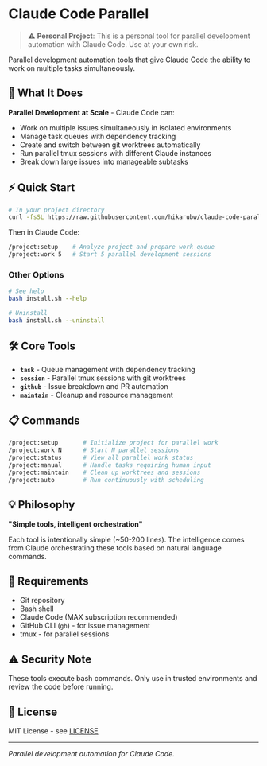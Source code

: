 # Claude Code Parallel

> ⚠️ **Personal Project**: This is a personal tool for parallel development automation with Claude Code. Use at your own risk.

Parallel development automation tools that give Claude Code the ability to work on multiple tasks simultaneously.

## 🚀 What It Does

**Parallel Development at Scale** - Claude Code can:
- Work on multiple issues simultaneously in isolated environments
- Manage task queues with dependency tracking
- Create and switch between git worktrees automatically
- Run parallel tmux sessions with different Claude instances
- Break down large issues into manageable subtasks

## ⚡ Quick Start

```bash
# In your project directory
curl -fsSL https://raw.githubusercontent.com/hikarubw/claude-code-parallel/main/install.sh | bash
```

Then in Claude Code:
```bash
/project:setup    # Analyze project and prepare work queue
/project:work 5   # Start 5 parallel development sessions
```

### Other Options

```bash
# See help
bash install.sh --help

# Uninstall
bash install.sh --uninstall
```

## 🛠️ Core Tools

- **`task`** - Queue management with dependency tracking
- **`session`** - Parallel tmux sessions with git worktrees
- **`github`** - Issue breakdown and PR automation
- **`maintain`** - Cleanup and resource management

## 📋 Commands

```bash
/project:setup       # Initialize project for parallel work
/project:work N      # Start N parallel sessions
/project:status      # View all parallel work status
/project:manual      # Handle tasks requiring human input
/project:maintain    # Clean up worktrees and sessions
/project:auto        # Run continuously with scheduling
```

## 💡 Philosophy

**"Simple tools, intelligent orchestration"**

Each tool is intentionally simple (~50-200 lines). The intelligence comes from Claude orchestrating these tools based on natural language commands.

## 🔧 Requirements

- Git repository
- Bash shell
- Claude Code (MAX subscription recommended)
- GitHub CLI (`gh`) - for issue management
- tmux - for parallel sessions

## ⚠️ Security Note

These tools execute bash commands. Only use in trusted environments and review the code before running.

## 📄 License

MIT License - see [LICENSE](LICENSE)

---

*Parallel development automation for Claude Code.*